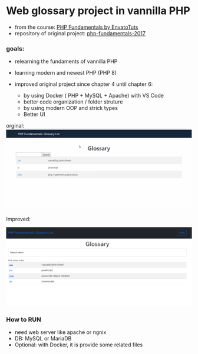 # Web glossary project in vannilla PHP

- from the course: [PHP Fundamentals by EnvatoTuts](https://code.tutsplus.com/courses/php-fundamentals)
- repository of original project: [php-fundamentals-2017 ](https://github.com/tutsplus/php-fundamentals-2017)

### goals:

- relearning the fundaments of vannilla PHP
- learning modern and newest PHP (PHP 8)
- improved original project since chapter 4 until chapter 6:

  - by using Docker ( PHP + MySQL + Apache) with VS Code
  - better code organization / folder struture
  - by using modern OOP and strick types
  - Better UI

orginal:
![Web Glossary original](/web-glossary-php.png 'Original UI')

Improved:

![Web Glossary improved](/glossary_improved.png 'Improved UI')

### How to RUN

- need web server like apache or ngnix
- DB: MySQL or MariaDB
- Optional: with Docker, it is provide some related files
